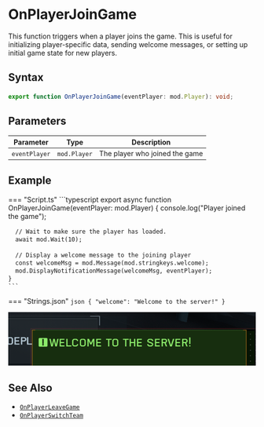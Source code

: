 # OnPlayerJoinGame

This function triggers when a player joins the game. This is useful for initializing player-specific data, sending welcome messages, or setting up initial game state for new players.

## Syntax

```typescript
export function OnPlayerJoinGame(eventPlayer: mod.Player): void;
```

## Parameters

| Parameter     | Type         | Description                    |
| ------------- | ------------ | ------------------------------ |
| `eventPlayer` | `mod.Player` | The player who joined the game |

## Example

=== "Script.ts"
    ```typescript
    export async function OnPlayerJoinGame(eventPlayer: mod.Player) {
      console.log("Player joined the game");
      
      // Wait to make sure the player has loaded.
      await mod.Wait(10);
      
      // Display a welcome message to the joining player
      const welcomeMsg = mod.Message(mod.stringkeys.welcome);
      mod.DisplayNotificationMessage(welcomeMsg, eventPlayer);
    }
    ```
=== "Strings.json"
    ```json
    {
      "welcome": "Welcome to the server!"
    }
    ```

![Image of the welcome message](../../../img/OnPlayerJoinGame_example.png)

## See Also

- [`OnPlayerLeaveGame`](./OnPlayerLeaveGame.md)
- [`OnPlayerSwitchTeam`](./OnPlayerSwitchTeam.md)

